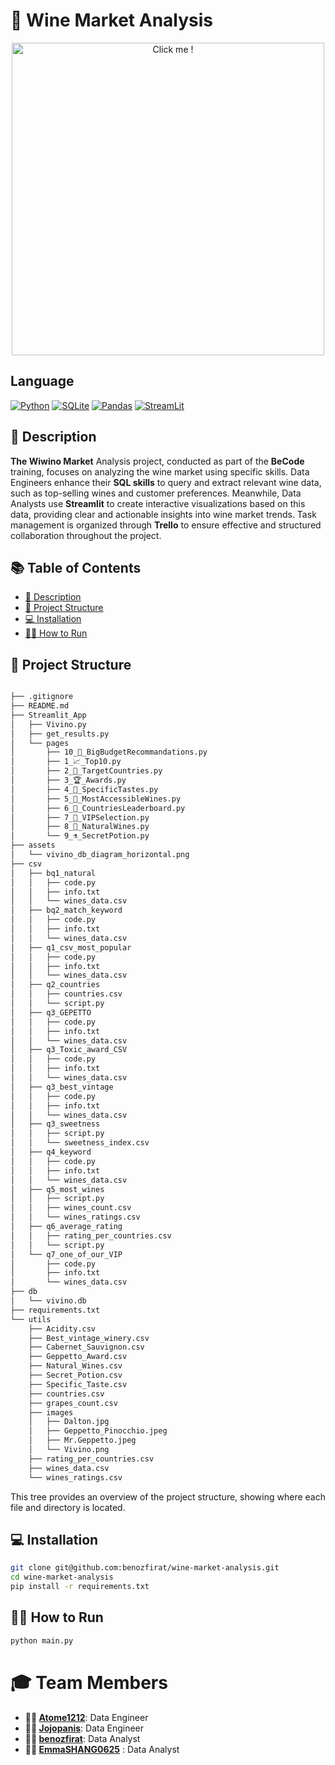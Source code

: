 

# 🍷 Wine Market Analysis
<p align="center">
  <a href="https://www.youtube.com/embed/dQw4w9WgXcQ?autoplay=1">
      <img src="https://media.wired.com/photos/641337bd5e3ab3be4fe3e789/master/w_1600%2Cc_limit/sql_normal.gif" alt="Click me !" width="500" />
  </a>
</p>

## Language
[![Python](https://img.shields.io/badge/python-3670A0?style=for-the-badge&logo=python&logoColor=ffdd54)](https://www.python.org) [![SQLite](https://img.shields.io/badge/sqlite-%2307405e.svg?style=for-the-badge&logo=sqlite&logoColor=white)](https://www.sqlite.org) [![Pandas](https://img.shields.io/badge/pandas-%23150458.svg?style=for-the-badge&logo=pandas&logoColor=white)](https://pandas.pydata.org/) [![StreamLit](https://img.shields.io/badge/-Streamlit-FF4B4B?style=for-the-badge&logo=streamlit&logoColor=white)](https://streamlit.io/)

## 📝 Description

**The Wiwino Market** Analysis project, conducted as part of the **BeCode** training, focuses on analyzing the wine market using specific skills. Data Engineers enhance their **SQL skills** to query and extract relevant wine data, such as top-selling wines and customer preferences. Meanwhile, Data Analysts use **Streamlit** to create interactive visualizations based on this data, providing clear and actionable insights into wine market trends. Task management is organized through **Trello** to ensure effective and structured collaboration throughout the project.

## 📚 Table of Contents
- [📝 Description](#-description)
- [📂 Project Structure](#-project-structure)
- [💻 Installation](#-installation)
- [🏃‍♂️ How to Run](#-how-to-run)
  
## 📂 Project Structure

```bash 

├── .gitignore
├── README.md
├── Streamlit_App
│   ├── Vivino.py
│   ├── get_results.py
│   └── pages
│       ├── 10_💸_BigBudgetRecommandations.py
│       ├── 1_📈_Top10.py
│       ├── 2_🎯_TargetCountries.py
│       ├── 3_🏆_Awards.py
│       ├── 4_👅_SpecificTastes.py
│       ├── 5_🍇_MostAccessibleWines.py
│       ├── 6_🥇_CountriesLeaderboard.py
│       ├── 7_💎_VIPSelection.py
│       ├── 8_🌳_NaturalWines.py
│       └── 9_⚗️_SecretPotion.py
├── assets
│   └── vivino_db_diagram_horizontal.png
├── csv
│   ├── bq1_natural
│   │   ├── code.py
│   │   ├── info.txt
│   │   └── wines_data.csv
│   ├── bq2_match_keyword
│   │   ├── code.py
│   │   ├── info.txt
│   │   └── wines_data.csv
│   ├── q1_csv_most_popular
│   │   ├── code.py
│   │   ├── info.txt
│   │   └── wines_data.csv
│   ├── q2_countries
│   │   ├── countries.csv
│   │   └── script.py
│   ├── q3_GEPETTO
│   │   ├── code.py
│   │   ├── info.txt
│   │   └── wines_data.csv
│   ├── q3_Toxic_award_CSV
│   │   ├── code.py
│   │   ├── info.txt
│   │   └── wines_data.csv
│   ├── q3_best_vintage
│   │   ├── code.py
│   │   ├── info.txt
│   │   └── wines_data.csv
│   ├── q3_sweetness
│   │   ├── script.py
│   │   └── sweetness_index.csv
│   ├── q4_keyword
│   │   ├── code.py
│   │   ├── info.txt
│   │   └── wines_data.csv
│   ├── q5_most_wines
│   │   ├── script.py
│   │   ├── wines_count.csv
│   │   └── wines_ratings.csv
│   ├── q6_average_rating
│   │   ├── rating_per_countries.csv
│   │   └── script.py
│   └── q7_one_of_our_VIP
│       ├── code.py
│       ├── info.txt
│       └── wines_data.csv
├── db
│   └── vivino.db
├── requirements.txt
└── utils
    ├── Acidity.csv
    ├── Best_vintage_winery.csv
    ├── Cabernet_Sauvignon.csv
    ├── Geppetto_Award.csv
    ├── Natural_Wines.csv
    ├── Secret_Potion.csv
    ├── Specific_Taste.csv
    ├── countries.csv
    ├── grapes_count.csv
    ├── images
    │   ├── Dalton.jpg
    │   ├── Geppetto_Pinocchio.jpeg
    │   ├── Mr.Geppetto.jpeg
    │   └── Vivino.png
    ├── rating_per_countries.csv
    ├── wines_data.csv
    └── wines_ratings.csv
```
This tree provides an overview of the project structure, showing where each file and directory is located.

## 💻 Installation

```bash
git clone git@github.com:benozfirat/wine-market-analysis.git
cd wine-market-analysis
pip install -r requirements.txt
```
## 🏃‍♂️ How to Run

```bash
python main.py
```

# 🎓 Team Members

- **👷‍♂️ [Atome1212](https://github.com/Atome1212)**: Data Engineer
- **👷‍♂️ [Jojopanis](https://github.com/Jojopanis)**: Data Engineer
- **👨‍💻 [benozfirat](https://github.com/benozfirat)**: Data Analyst
- **👩‍💻 [EmmaSHANG0625](https://github.com/EmmaSHANG0625)** : Data Analyst
  
